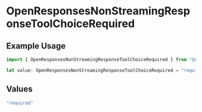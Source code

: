 # OpenResponsesNonStreamingResponseToolChoiceRequired

## Example Usage

```typescript
import { OpenResponsesNonStreamingResponseToolChoiceRequired } from "@openrouter/sdk/models";

let value: OpenResponsesNonStreamingResponseToolChoiceRequired = "required";
```

## Values

```typescript
"required"
```